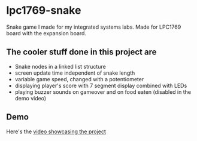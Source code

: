 # lpc1769-snake
Snake game I made for my integrated systems labs. Made for LPC1769 board with the expansion board.

## The cooler stuff done in this project are
- Snake nodes in a linked list structure
- screen update time independent of snake length
- variable game speed, changed with a potentiometer
- displaying player's score with 7 segment display combined with LEDs
- playing buzzer sounds on gameover and on food eaten (disabled in the demo video)

## Demo 
Here's the [video showcasing the project](https://youtu.be/szwBUVpLaBc)
